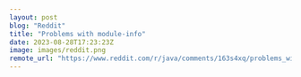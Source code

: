 ```yaml
---
layout: post
blog: "Reddit"
title: "Problems with module-info"
date: 2023-08-28T17:23:23Z
image: images/reddit.png
remote_url: "https://www.reddit.com/r/java/comments/163s4xq/problems_with_moduleinfo/"
---
```

